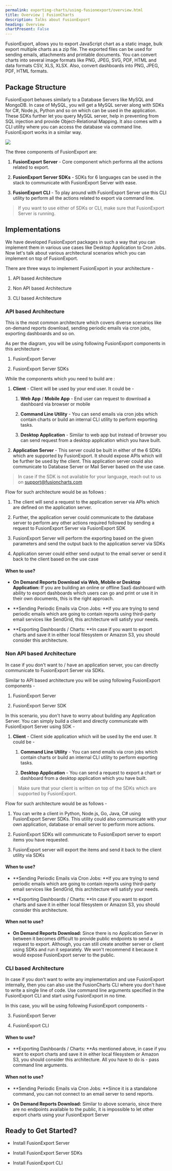```yaml
---
permalink: exporting-charts/using-fusionexport/overview.html
title: Overview | FusionCharts
description: Talks about FusionExport
heading: Overview
chartPresent: False
---
```


FusionExport, allows you to export JavaScript chart as a static image, bulk export multiple charts as a zip file. The exported files can be used for sending emails, attachments and printable documents. You can convert charts into several image formats like PNG, JPEG, SVG, PDF, HTML and data formats CSV, XLS, XLSX. Also, convert dashboards into PNG, JPEG, PDF, HTML formats.

## Package Structure

FusionExport behaves similarly to a Database Servers like MySQL and MongoDB. In case of MySQL, you will get a MySQL server along with SDKs for C#, Node.js, Python and so on which can be used in the application. These SDKs further let you query MySQL server, help in preventing from SQL injection and provide Object-Relational Mapping. It also comes with a CLI utility where you can access the database via command line. FusionExport works in a similar way.

![](null)

The three components of FusionExport are: 

1. **FusionExport Server** - Core component which performs all the actions related to export.

2. **FusionExport Server SDKs** - SDKs for 6 languages can be used in the stack to communicate with FusionExport Server with ease.

3. **FusionExport CLI** - To play around with FusionExport Server use this CLI utility to perform all the actions related to export via command line.

> If you want to use either of SDKs or CLI, make sure that FusionExport Server is running.

## Implementations

We have developed FusionExport packages in such a way that you can implement them in various use cases like Desktop Application to Cron Jobs. Now let's talk about various architectural scenarios which you can implement on top of FusionExport. 

There are three ways to implement FusionExport in your architecture - 

1. API based Architecture

2. Non API based Architecture

3. CLI based Architecture

### API based Architecture

This is the most common architecture which covers diverse scenarios like on-demand reports download, sending periodic emails via cron jobs, exporting dashboards and so on. 

As per the diagram, you will be using following FusionExport components in this architecture - 

1. FusionExport Server

2. FusionExport Server SDKs

While the components which you need to build are : 

1. **Client** - Client will be used by your end user. It could be - 

    1. **Web App** / **Mobile App** - End user can request to download a dashboard via browser or mobile

    2. **Command Line Utility** - You can send emails via cron jobs which contain charts or build an internal CLI utility to perform exporting tasks.

    3. **Desktop Application** - Similar to web app but instead of browser you can send request from a desktop application which you have built.

2. **Application Server** - This server could be built in either of the 6 SDKs which are supported by FusionExport. It should expose APIs which will be further be used by the client. This application server could also communicate to Database Server or Mail Server based on the use case.

> In case if the SDK is not available for your language, reach out to us on [support@fusioncharts.com](mailto:support@fusioncharts.com)

Flow for such architecture would be as follows : 

1. The client will send a request to the application server via APIs which are defined on the application server. 

2. Further, the application server could communicate to the database server to perform any other actions required followed by sending a request to FusionExport Server via FusionExport SDK

3. FusionExport Server will perform the exporting based on the given parameters and send the output back to the application server via SDKs

4. Application server could either send output to the email server or send it back to the client based on the use case

#### When to use?

* **On Demand Reports Download via Web, Mobile or Desktop Application:** If you are building an online or offline SaaS dashboard with ability to export dashboards which users can go and print or use it in their own documents, this is the right approach.

* **Sending Periodic Emails via Cron Jobs: **If you are trying to send periodic emails which are going to contain reports using third-party email services like SendGrid, this architecture will satisfy your needs.

* **Exporting Dashboards / Charts: **In case if you want to export charts and save it in either local filesystem or Amazon S3, you should consider this architecture.

### Non API based Architecture

In case if you don't want to / have an application server, you can directly communicate to FusionExport Server via SDKs. 

Similar to API based architecture you will be using following FusionExport components - 

1. FusionExport Server

2. FusionExport Server SDK

In this scenario, you don't have to worry about building any Application Server. You can simply build a client and directly communicate with FusionExport Server using SDK - 

1. **Client** - Client side application which will be used by the end user. It could be - 

    1. **Command Line Utility** - You can send emails via cron jobs which contain charts or build an internal CLI utility to perform exporting tasks.

    2. **Desktop Application** - You can send a request to export a chart or dashboard from a desktop application which you have built.

> Make sure that your client is written on top of the SDKs which are supported by FusionExport.

Flow for such architecture would be as follows -

1. You can write a client in Python, Node.js, Go, Java, C# using FusionExport Server SDKs. This utility could also communicate with your own application, database or email server to perform more actions.

2. FusionExport SDKs will communicate to FusionExport server to export items you have requested.

3. FusionExport server will export the items and send it back to the client utility via SDKs

#### When to use?

* **Sending Periodic Emails via Cron Jobs: **If you are trying to send periodic emails which are going to contain reports using third-party email services like SendGrid, this architecture will satisfy your needs.

* **Exporting Dashboards / Charts: **In case if you want to export charts and save it in either local filesystem or Amazon S3, you should consider this architecture.

#### When not to use?

* **On Demand Reports Download:** Since there is no Application Server in between it becomes difficult to provide public endpoints to send a request to export. Although, you can still create another server or client using SDKs and run it separately. We won't recommend it because it would expose FusionExport server to the public.

### CLI based Architecture

In case if you don't want to write any implementation and use FusionExport internally, then you can also use the FusionCharts CLI where you don't have to write a single line of code. Use command line arguments specified in the FusionExport CLI and start using FusionExport in no time. 

In this case, you will be using following FusionExport components - 

3. FusionExport Server

4. FusionExport CLI

#### When to use?

* **Exporting Dashboards / Charts: **As mentioned above, in case if you want to export charts and save it in either local filesystem or Amazon S3, you should consider this architecture. All you have to do is - pass command line arguments.

#### When not to use?

* **Sending Periodic Emails via Cron Jobs: **Since it is a standalone command, you can not connect to an email server to send reports. 

* **On Demand Reports Download:** Similar to above scenario, since there are no endpoints available to the public, it is impossible to let other export charts using your FusionExport Server

## Ready to Get Started?

* Install FusionExport Server

* Install FusionExport Server SDKs

* Install FusionExport CLI